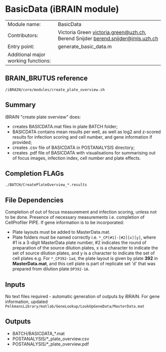 # BasicData (iBRAIN module)

|||
|---|---|
| Module name: | BasicData |
| Contributors: | Victoria Green victoria.green@uzh.ch, Berend Snijder <berend.snijder@imls.uzh.ch> |
| Entry point: | generate_basic_data.m |
| Additional major working functions: | |

## BRAIN_BRUTUS reference

`/iBRAIN/core/modules/create_plate_overview.sh`

## Summary

iBRAIN "create plate overview" does: 

 - creates BASICDATA.mat files in plate BATCH folder; 
 - BASICDATA contains mean results per well, as well as log2 and z-scored results for infection scoring and cell number, and gene information if provided; 
 - creates .csv file of BASICDATA in POSTANALYSIS directory;
 - creates .pdf file of BASICDATA with visualisations for summarising out of focus images, infection index, cell number and plate effects.

## Completion FLAGs 

`./BATCH/CreatePlateOverview_*.results`

## File Dependencies 

Completion of out of focus measurement and infection scoring, unless not to be done. Presence of necessary measurements i.e. completion of CellProfiler PIPE.
If gene information is to be incorporated:
- Plate layouts must be added to MasterData.mat.
- Plate folders must be named correctly i.e. `*_CP[#1]-[#2][x][y]`, where #1 is a 3-digit MasterData plate number, #2 indicates the round of preparation of the source dilution plates, x is a character to indicate the set of source dilution plates, and y is a character to indicate the set of cell plates e.g. For `*_CP392-1ad`, the plate layout is given by plate **392** in **MasterData.mat**, and this cell plate is part of replicate set 'd' that was prepared from dilution plate `DP392-1A`.

## Inputs

No text files required - automatic generation of outputs by iBRAIN.
For gene information, updated `PelkmansLibrary/matlab/GeneLookup/LookUpGeneData/MasterData.mat`

## Outputs

- BATCH/BASICDATA_*.mat
- POSTANALYSIS/*_plate_overview.csv
- POSTANALYSIS/*_plate_overview.pdf
